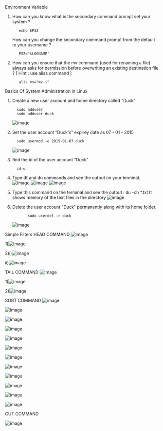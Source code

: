 Environment Variable

1. How can you know what is the secondary command prompt set your system ?

          echo $PS2
   How can you change the secondary command prompt from the default to your username ?

          PS2="$LOGNAME"

2. How can you ensure that the mv command (used for renaming a file) always asks for permission before overwriting an existing destination file ? 
   [ Hint : use alias command ]

          alis mv="mv-i"

Basics Of System Administration in Linux

1) Create a new user account and home directory called "Duck"
   
         sudo adduser
         sudo adduser duck
   ![image](https://github.com/Sharath15eUR/SivanithishRK/assets/79641980/108501f1-54bf-4abf-8c18-a2e026e7a30d)



2) Set the user account "Duck's" expirey date as 07 - 01 - 2015
   
         sudo usermod -e 2015-01-07 duck
   ![image](https://github.com/Sharath15eUR/SivanithishRK/assets/79641980/26a60822-556b-4d01-9147-cb97d5384881)

         



         

3) find the id of the user account "Duck"
   
         id-u

4) Type df and du commands and see the output on your terminal.
             ![image](https://github.com/Sharath15eUR/SivanithishRK/assets/79641980/a4d569fa-a3f2-4656-b267-f74e15fbf541)
             ![image](https://github.com/Sharath15eUR/SivanithishRK/assets/79641980/a5bd3ef7-7bf6-47ff-bc86-63a4a80019bd)
             ![image](https://github.com/Sharath15eUR/SivanithishRK/assets/79641980/f5affff7-ebe4-470b-9adf-6c3e4f400a77)


          

         
         

        

5) Type this command on the terminal and see the output :
   du -ch *.txt
        It shows  memory of the text files in the directory
        ![image](https://github.com/Sharath15eUR/SivanithishRK/assets/79641980/9dbf2c8c-5348-4a2d-a6cd-dee6d125261f)


6) Delete the user account "Duck" permanently along with its home folder.

              sudo userdel -r duck
   ![image](https://github.com/Sharath15eUR/SivanithishRK/assets/79641980/ae8274ec-75d6-4761-88f7-de3f7f24db28)


Simple Filters
HEAD COMMAND
![image](https://github.com/Sharath15eUR/SivanithishRK/assets/79641980/a2500301-3411-42cc-b6f2-0d8b9de26140)


1)![image](https://github.com/Sharath15eUR/SivanithishRK/assets/79641980/52b6765e-ed2c-4d02-902d-cef2519cd312)

2)i)![image](https://github.com/Sharath15eUR/SivanithishRK/assets/79641980/b0bcbb6a-62b8-4de2-8045-d01cb076caf5)

ii)![image](https://github.com/Sharath15eUR/SivanithishRK/assets/79641980/7f2067ce-b946-4099-bd5f-df523624c0be)






TAIL COMMAND
![image](https://github.com/Sharath15eUR/SivanithishRK/assets/79641980/011ea5af-b6d4-4d26-9234-f071beee03a6)

1)![image](https://github.com/Sharath15eUR/SivanithishRK/assets/79641980/3aa90bfa-d196-46a6-a14b-dc9a62ea65c1)

2)![image](https://github.com/Sharath15eUR/SivanithishRK/assets/79641980/4c6ac1b5-b8c5-4a63-bbb7-e7717bcb5e59)





SORT COMMAND
![image](https://github.com/Sharath15eUR/SivanithishRK/assets/79641980/7cf2db96-7eaa-4451-b18a-80e1a0669f1d)

![image](https://github.com/Sharath15eUR/SivanithishRK/assets/79641980/fa4c5c56-80e5-4ea2-ab29-4fa40b01d53c)

![image](https://github.com/Sharath15eUR/SivanithishRK/assets/79641980/d08af366-ec43-418e-b756-3d22cf7008c5)

![image](https://github.com/Sharath15eUR/SivanithishRK/assets/79641980/3d44a45d-d1e2-406f-932e-695c273c919b)


![image](https://github.com/Sharath15eUR/SivanithishRK/assets/79641980/802b9286-267b-4083-9da3-110545ea6edc)

![image](https://github.com/Sharath15eUR/SivanithishRK/assets/79641980/85e4f842-ba60-42d9-94f7-a2f9fca8ccc8)


![image](https://github.com/Sharath15eUR/SivanithishRK/assets/79641980/84ff04ce-8757-4ced-809e-a7d4ad90a473)

![image](https://github.com/Sharath15eUR/SivanithishRK/assets/79641980/72275397-2deb-4f62-9476-2d027f82071b)

![image](https://github.com/Sharath15eUR/SivanithishRK/assets/79641980/f732c1d2-32e4-4651-b91a-7867a03d4399)

![image](https://github.com/Sharath15eUR/SivanithishRK/assets/79641980/a9b5c8d2-0cc4-4b2a-be6a-6a3b9a2757f9)

![image](https://github.com/Sharath15eUR/SivanithishRK/assets/79641980/78a0719f-b47f-41e6-9496-0121ca5734cb)

![image](https://github.com/Sharath15eUR/SivanithishRK/assets/79641980/c895d0ae-09e9-4eed-8737-a47fa38072a7)










CUT COMMAND

![image](https://github.com/Sharath15eUR/SivanithishRK/assets/79641980/438f116b-53ec-40e6-aab1-a7a0a55f03c3)




         



             
